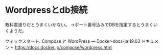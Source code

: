 # Wordpressとdb接続

教科書通りだとうまくいかない。
→ポート番号込みでDBを指定するとうまくいくようだ。

クィックスタート: Compose と WordPress — Docker-docs-ja 19.03 ドキュメント https://docs.docker.jp/compose/wordpress.html